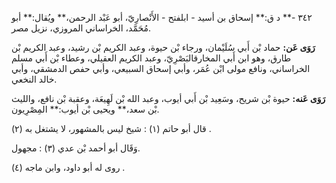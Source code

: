 ٣٤٢ -** د ق:** إسحاق بن أسيد - ابلفتح - الأَنْصارِيّ، أبو عَبْد الرحمن،** ويُقال:** أبو مُحَمَّد، الخراساني المروزي، نزيل مصر.

**رَوَى عَن:** حماد بْن أَبي سُلَيْمان، ورجاء بْن حيوة، وعبد الكريم بْن رشيد، وعبد الكريم بْن طارق، وهو ابن أَبي المخارقالبَصْرِيّ، وعبد الكريم العقيلي، وعطاء بْن أَبي مسلم الخراساني، ونافع مولى ابْن عُمَر، وأبي إسحاق السبيعي، وأبي حفص الدمشقي، وأبي خالد النخعي.

**رَوَى عَنه:** حيوة بْن شريح، وسَعِيد بْن أَبي أيوب، وعبد الله بْن لَهِيعَة، وعقبة بْن نافع، والليث بْن سعد،** ويحيى بْن أيوب:** المِصْرِيون.

قال أبو حاتم (١) : شيخ ليس بالمشهور، لا يشتغل به (٢) .

وَقَال أبو أحمد بْن عدي (٣) : مجهول.

روى له أبو داود، وابن ماجه (٤) .